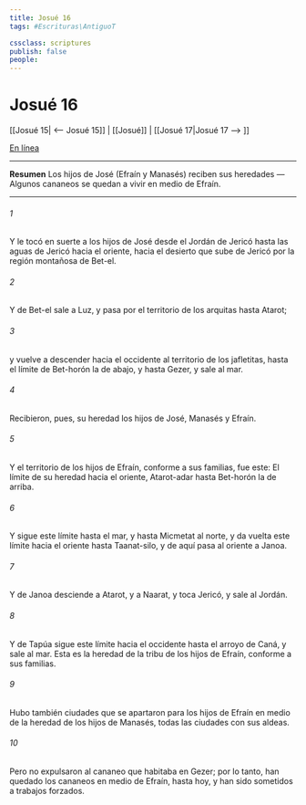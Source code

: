 ```yaml
---
title: Josué 16
tags: #Escrituras\AntiguoT

cssclass: scriptures
publish: false
people:
---
```


# Josué 16
[[Josué 15| <-- Josué 15]] | [[Josué]] | [[Josué 17|Josué 17 --> ]]

[En línea](https://churchofjesuschrist.org/study/scriptures/ot/josh/16?lang=spa)

---
__Resumen__
Los hijos de José (Efraín y Manasés) reciben sus heredades — Algunos cananeos se quedan a vivir en medio de Efraín.

---
###### 1 
Y le tocó en suerte a los hijos de José desde el Jordán de Jericó hasta las aguas de Jericó hacia el oriente, hacia el desierto que sube de Jericó por la región montañosa de Bet-el.

###### 2 
Y de Bet-el sale a Luz, y pasa por el territorio de los arquitas hasta Atarot;

###### 3 
y vuelve a descender hacia el occidente al territorio de los jafletitas, hasta el límite de Bet-horón la de abajo, y hasta Gezer, y sale al mar.

###### 4 
Recibieron, pues, su heredad los hijos de José, Manasés y Efraín.

###### 5 
Y el territorio de los hijos de Efraín, conforme a sus familias, fue este: El límite de su heredad hacia el oriente,  Atarot-adar hasta Bet-horón la de arriba.

###### 6 
Y sigue este límite hasta el mar, y hasta Micmetat al norte, y da vuelta este límite hacia el oriente hasta Taanat-silo, y de aquí pasa al oriente a Janoa.

###### 7 
Y de Janoa desciende a Atarot, y a Naarat, y toca Jericó, y sale al Jordán.

###### 8 
Y de Tapúa sigue este límite hacia el occidente hasta el arroyo de Caná, y sale al mar. Esta es la heredad de la tribu de los hijos de Efraín, conforme a sus familias.

###### 9 
Hubo también ciudades que se apartaron para los hijos de Efraín en medio de la heredad de los hijos de Manasés, todas las ciudades con sus aldeas.

###### 10 
Pero no expulsaron al cananeo que habitaba en Gezer; por lo tanto, han quedado los cananeos en medio de Efraín, hasta hoy, y han sido sometidos a trabajos forzados.

